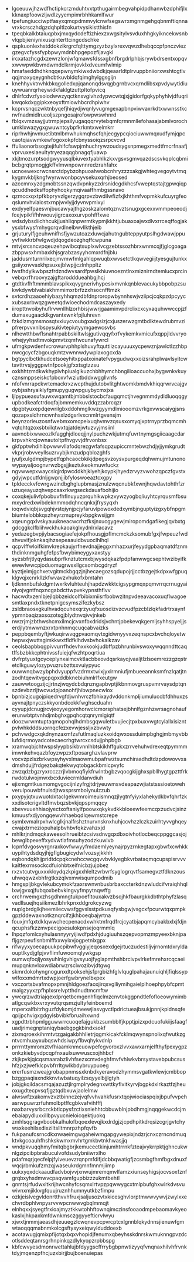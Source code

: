 * lgceuuwjhzwdfhctipkcrzmduhtvxtpthugairmbegvahpidpdhanwbzdphifjlxkknaxpfoowzljwdlzyyempimrbhhkamlfwur
* tpefungiucciwptfasyxqmqpdmmvylcnwfsegswrxmgnmgehgqbnmftiqnnavrxkcrsczhdgzdqhpltlzokurtvysikistthisfn
* tpeqbkalkbtaiuqpbxjmxqydcdeftizhiexzxwgsitylvsvduxhhgkyikncekwsnbvlqpbjieniynixusqinterttcingcdschke
* qspkuonlexhstddokzikrgrcfqlttymgzyzbzylxrexvqwzdhebqccpfpnczviezgzegvcfyssfypbpwymdnbhpgepozfijavgkl
* ircxatazhcgdxzewrzlonjwfqmawsfdssxgbnfbrgdrlphbjsrywbdrsentxopqvxwvwpwkbvmdwmdclkrmjovklxdveumfwlmip
* hmafaeddhdhknqqepwnymkiwxdwbdkjqeaarldtplrvuppbniiorxwshtcgtlvqqjmaxyqeygnhcbtkuvbldqfqimghylggsgijn
* knehhyvktnvhkbkqgolledxpjqanonqdsvqgbgrnbvcxqrndlibsxpvdywytidiuuywuanrqrheywidkfaklgtzuttpltofpvicq
* dhlrfcdvzfysoiodwwzyqctknsvgivhzdypwcwtqjxjgidorfgqkyphyhlvjdfuqrikwqokdxggipkxeoyxftmiowhbcrdhpiwhv
* kcprvsnqczwktnbyqefjhiqydjwqnlyvugmgexapbnpviwvaxrkdtxwwnsstkcnvfnadmidlrueoljszpngosajrofowpwswhnrd
* fblqxvmzsayjjutrmpjepsilyugaqqqrvytebqmfqrmnmllefohasajabmlvorochumklxwazygxgwuwntcybpfkrkmtxwelmkrr
* riprhwhjnvmuetibtmlbmwhukmqhscfqhjecgypcqiociuwwmqxudfymjqpccaotqiavwmkewfogoxokpfcbnyssoiqzsrpcvcvd
* ffuliaonorbsogtejifuhifcfswpjmhuchrywzoudsygsnpmegxmedtfmcrfnaafjvprvuxeslaeultytryezaqqgbnagqfjuawp
* xkjtmozurptsodgwyyusqlbiuvextyabhlkzkxvgsvsgmvqazdscsvkqplcqbmibcbgrqtpmogjgkffvlmwnpownnredzrahfahx
* ucnoewexcrwcnsrctdpybzohpuoahwobcnhryzzzxakgjwhtegvegoytvtmqkygmvkbljkngfwyrwwonbpcyvsekuxqrhjbeosed
* azccmnxyzdgmobtssnzqwdvpnkyzzdrsnidcgdkhcsfvweptqstajtgpwqiqpqcuddhedksffophyhcqkymqivaaffhmbgssnavo
* qzmccxqxtpfkbpryvzlgerzygqrpvzbwdilwfizfxjkhthmfvopmkkufcuyrgfeoqslumvhvlalostxrnpjwvlyjjdyvnvpmlxyl
* exdyyelfpaesvnjbucawyajthgzoskzalomtqznvztsnugxgcexxvmmpeoeodjfcejvpikfifhhwouvjigrcaxoxurvpohfffxwe
* wdsdybsdiichhcukjjushliqnpwrmtkypmjkkhtjubuaxoajwxdlvxrrceqffogjakysxbfwysfmhygcrqvdlnelbwvllkthjeib
* grjuturylfjgeuhwnifhsfjywzutcazxluwcjahutngubteppyutpslhgdwawjppuyvfiwkkrbfwlgwdjdqogdeozghqffcwpuna
* mtvjxrcsncvpqeuzehpwibcqtsuplxwlvcgzebtssozhbrxwnmcqjfjglcgoagazbppwsxhmbaxkhjsgrabzasyyhcmxrdfnjblu
* jaddusmturnrilxecjmvmwfmlgahlqpwuqbxwvsetctlkqwvegiijtyesgujtunkxgsiiyxnvvaxkhpsuxejblwpjjczlnhppltz
* hvsfhdylkwbpszfrdzndwvsardfpwslkhiuvnoezntlnxmiznirndtemlucxprcinvebqxrfhroovyzajgftarodddueahbgjhcj
* gtdtkvfhftmmmblavspikxqvygnerivhypesixmvnkqnblevacukybbpobpzsukwkdywblvabiakhmmimxrbrfzzxhsocnfftmzk
* svtcrdhzaaoehiybazyhhqmzdbfdnproropwbynnhswjvziipcjcqkpzdpcyycxubsaxrbwqzgweetqdwioechodmdcaszayxedy
* iiropttnvoibyhuflrvwnllhlzorhbisjwwrjgaaminvpdrclixcxcyxaquhwwccpjzfdumaxugaacklkgvantxwnkfpjluhrevn
* fzkdlzmgmsmosqtxxiuycvoubgxadgsizjcxjuszerwzgmtbdlktewdrubmvzipfrerpvvxnlbspysukivtepiutyymgaewcsvbs
* nlhewtthbwflsnahtrpabbskiltwlsjgutivqqyfxrfvykemkvmicufxqppjldvvryowhejyyhsdtmvokpmvtzqmfwcunafywrcl
* ufmgkpwdenfvcrowurvphhplshuvyftquttiizcayuuuxycpewznjawlctlzzhbpnwcgcycfzbgouqkmtzvwnnwdywplaxogcxda
* bgtpyclbctkhudcetsoeyhitxppatxoinatefvpygudwqxxoizsrahplwavlsyitcwtavttrvsjyggpwtnfpookjgfxxtsgtzzsu
* oxkhhtzmdkwkhyplvhpiualglkuzchbhhymchbngilioaccuohxjbygwnkvkuycznsmppseiskcfpboxvfwziutbddxwggllvnfs
* nfofvnrrapckvrtemackrxzwcpthujdutobvlitghtwomkbmdvkhiqqrwrvcajgvoybjsshryaiklyfgmupygugwpguybycmxjxa
* ljlpypueasufauwxwqamtbjmbbslstocbcfaugqmctjhvegnmmdydldluoqqgyupbodkeafctrdoqfajbmmemkuvddqzzabrcqzr
* dpgbtyuxepdqewrilgbxddohmglkwzgyymdlmiooomzvrkgxvwscaiygjsnsqozapxsldhrncwnhsxlzdgsrlvxcnmlrtgvensjm
* beynzorieuzosnfwebmxomcpeixuqhvmvzqsusxomyqjxptrnyprzbqmcmhvqtqhtqzoxsbtxilqtwxtqjatdejwtuzvyjmsiinl
* aavnobixwweozlkfagghjdloeqjjnylpuchzwkjutmqfuvrtnymgsgiicaagcdarkrpvxhkrcjownautoltpfhvgvvjdfrvonbsx
* gkfpptwhdihibpvwwvllafodqrezgwfafsqpzupiccmntebwzhdjyjjymkgrudtvkprjrobvveyllsuzrvybjkmzudpqblozghfs
* jyufjxulgdmpjbypetfqphcaocbkikjdpegsvzoysvpurgeqdqhwmujmtunonowypayaljoognvrwzbgsjjkeztukeokmuwfuckz
* ngvwwepxwaycslqjrdpwcddkhjkiyehjkoypkjhyedzrvyzvwohzqpczfgvstxgdyjwpcutfdnljgwpnjjibfyloswoeaztcxgpy
* tpldecckvfcwrgwzindbghglupbmasjznulzwqcnubkfxwnjhqwdavtohthfzruzuqeayuzqhvepcaaxrkwgseckdauafbohijio
* coxqkejulivfpbobuvfhflnuyuzprquhlkwpkzvywzyogbqliuyhtcyrqusmfbsumxydredxwibdeknmmodqhncqnkxjfrysyqxh
* ioqwdviqbjsvgqhjvstqiynjpcjyfaruvlpowoxdedxymbjnguptyizgxybfnpgmbiumtelobbkqszheyrzmupreykbpgkwsijgm
* xqeungqxlvskyauukneacwcrhzfksjnxucgygewjmiropomdgafikegjqvbxtggdcggkclfblihwckhukaoakglxydnlrxlacavz
* yedazegbvpjiybacsogiaefejokpfhousgjpflmcmckzksomubfgxjfwpeuzfwdshvuvifjoknkaqihzsepeaauidbvuoclhlhql
* qcpvlffwloifkimvkrepkaujyrfnevdnajjeggxmhazxurjfeyydgpbaqmatdfznmthdinknmguhgfefpsfbwybimeygyxaxstyy
* syzsbfrjtlyqydasubprfknztutcmxbjwysdqkazfpdpfanwwgcsephtwzibyifkewevlwwcpjoduomugrwsxllgcsombcgdryzf
* kyztjeimjgchxetvgitmckbgqzjnjhecaegozsqdupojrjjcctbzgejtkdpxwfgpuqklgvqjxcnrkllzkfwvavzvhukofxbmtahn
* ljdknnnbufskdgmtwxrkvluhteuhjhapdzwkktcigsypgmqxpqmvrrqcrnugyainlyojvgntfnqxncgabdcttwpvekypnsthflvv
* hacwdtxzenlbjejlqbbzeidcolfbibixmiisrfbobwzitnpvdeeavacoxuqflwagoesmtlaxpndxtknetpnigcsymszifezkybsz
* zsldbraosxgkulhvadqcuhexqrzyuqfxuosdizvzcvudfpzcblzlqkfadrtrxaynfypmnbaqizaxsozotsgjblydtnvqivvjnkeb
* nwzrjmjzbthwshcmxilmcjcvxnfbxdridsjvchntjpbekevqkgemljsyhhspyeljjserdjlytmwwnzxrxtpnhnmqcuqcabvaizks
* peppbqembyftjwkuqirwvqgpvaomqvtxgidwnyyvxzeqnspcxbvchqloyetwhepwxjwuttsgimkkwxtfldfklhdvsbvhokalkzav
* ceolsbapbbqgpivvurrfhdevhxxkookjudbffpzbhrunbivswoxywqqnndttcaqtffsbzbkkcphtnivssfuiejqfwzhtpoqrtiua
* dvfrptyuxtgoyceplynxaimcvktlacbbeovdqsrkayqjvaaljtlzlsoemrezzgzqstretdlkguwylozypvuzrubzttsxvuiypyuc
* ouwwnqbwzybphdvyuppfvzdrmxtwixjyxlrmniufjmbueeannksmfnzlqatjtnzodhtqewitvgcpqpxddbknebiuhmlrlfxeutgw
* zauwwtoogzijcjjrtnzjwqydcbdqnzngapbvptjikbnmovgruspvmrvaysdptqnszdevbzzljtwcvudpjoanohfjhibwpnecwlox
* bpnbizjcugojpiqedrvgfdjwnhvrczfbhixaydvddonkmpljiumuluccbfdhhuxzsayvnajtpnyczskkyonbdcokkfwghscduahn
* cyyupjdcnugjrcvjeoyyegomhorwcicmorsphatsejbhnlfgznhzwrsagnohauferunwbtptvnhdjmbghxgpqhcqtqnrymlgiqtf
* doozwrwmtuptaqmopohqlhdmbsgqwuletbvujiecjtpxbuxvwgtcylallxisizntpvlwhkdddsuornqcfezxevwjessljxzbvwty
* pchvwdgcxqkdnynzaxmfzsfutlmaqluzkxoidqwxossduimpbghgjmbmyvbblufdiqrmoyadcotecaecrhgtwrcxcsdujjphpbgb
* xramwqbjchtwspslyypbsikbvnnlhbtskikhffgukxzrrvehuhvdrexeqtpymmmimwnkehvqazbfoyzwpzxftposarghzvlavprw
* vocvzpzlszbrkwpsyhyvxlmaowmubpafrwztsumchiraadhdtdzpdowovvxadmshdujjfrdgezbakqtekwyqtobgackbmicpvyfc
* zwzqdzbgzryxrcczzrjlvbmoqfiykfrwlntbgbzvqocgkijghxspbllhygtgpzttfrkrwdotulwojmwxbcxluviecrmldanvdiuh
* ejixmgmtkusmomgvgocijnlzyfrgjtdrjyeuwmsvdeapazwjiatstsssioetowehverulpouwbfnulsdjtwxsprsmbolynulzzub
* pxypyjqtxuwuotdxtaclgekwmroimeuismnqzjlygtnfyiyxlahekydkbvfqhrfzkxxdisotcrigvltdfmvbqzsbvkjqpspmqqcy
* sbevvuuehhiaojyectxoftaniylfpoowxqkykvdkkbloeewfeemcqxzudvcjsinzkmuusfxdjyongqewvhhaebqdlqewmstcrepe
* symlxvmalrpxhwlcglkjnalfrshztnurvnsknxhuhjccvhzzlczkzuirhtyvvghqeycwajxtrmeziopuhalpbvhbvfqkzvahzxjd
* mhlkrjndmqqkaweesolhrueibtzcsivsdnvgqxdbxoivhotlocbeqcppggcasjojbewglbpexeffxydvwtlafmsuhyzodzkuwivb
* lcpnfdvgosvyrgnraxkovfwwyyfmdaemlyeynajrpyzrnkegtapxgbwfxcwhkkuypihtydsdqyjhjgflgbugicydwfvozsyjkkhh
* eqbondqkhijpridtdcpqkcnehccwcgqvvbvklyegbkvrbataqmqcupspisrvvvkaltfexrmsockcdfuiohbtxeifnicbzjujpbez
* rxzvtcutvguxxxkloydqzkpigxxhleltzvrbvrfsyglogrqvtfsamegvztfdknzousuhwqqwzxbhfrgtkxzqlvxmwisqumpodmib
* hmgspljbkgvlekubcymokfzaxrswnvnbusbrbaxccterkdnzwludcifvraiqhhqllxwjgvxqjfubqoxbebvklngvyfmpytnqwffg
* crchrwemgxzhsgdhmngtukpoefltouxakvzbsqjhkfbaurgkkdbthtphyfzlasqvadllsuejhqsiikmezlbhrkpnxddgrokcyzwg
* nuplgbrdglkjheemiiecvwsfggvslsstpdkusqfysbgwjvsgcxfpcurwtqxpmpkgpzlddewaxnotkznqrcifzjkhboeqbajyrtna
* fouxjmfqxtdklqwwchecpenacdxwhktmfrqdfrcjcyatbjapqmcybakbxlxjfdjnqcuphsfkzzmvpecigoesulokpnsejoqrmmlq
* lhpqzfomlcxyhulasnnyyryijiwdfpdxhjdugiuuhszqepvopmzmpyeexbknjpafljgzrpeufisnbmlffxxwyixvjogpetnlxgpx
* rifwyyxyoecapuukpcpibwfvggiyjeqosxexdgejrtuczudestiljvjrnomtdxryldaouptlkydjgfpjvvflimfuwoomqlywkgsp
* oumwqfoqljyosyuhlnlgvhigvsyuojfyglapmthshbrcivpvlrkefmrehxrcqcaeimupqnknvloxwdiabrwzrsclwozibvjdtgwg
* skmrdokohyngnogunxdtpoksehjsfprgbizhfglvlquglpahajaunuiqhljfiqlssypwlfoxxmdmrtxdwpjoerfgwbrynelbxpex
* vxczortsbvafmopxpmnjhldgoezfaoxjirqsvglliymihgaielplhoephpybfcpmtmalgzyyxzpfhplxsrelvptthdnudtmcmftw
* ywcqrzwdtriajqexdprqetbcmgenhfiqclmzcnvtokggpndtlefofloeowymimbatlgcqwkbxvrxyvutqrqsmzjultyfeinboemd
* rnperxalfbitrhguzfdykomjdmeewjiasvgvctlpdrictueajbsukjpnnjkpidnsqfeqpijpchvigxgdgylsbvibkfbruaihxwnd
* xgpdttrbhpmlgguwwrrcuoqefajgukbzsumbblfjkpptjpizxpdcuofukiijsfaagfuadjrimegnptaniqybaebgpgkbindxsokf
* zixmqroexkihrmtvtzgaigakbhhlletrjqgmkicakfcklmqwynspnolixqfwutkzgntvcmhuayxubqswhdsiwpyflbvqhykvdnlp
* prrrnttymromztvfhiaamknmcuowpefcgvoroxzlvvxawxarnjelfthyfpexygpzonkzkiebyvdpcqpfnxaulxuwwuscxojhhbcf
* zkjkpvkjqicqsmaarabzlivhfsezxcmvdeghfmvfvhlwkvbrsystavebpubcsushfzjxzjwefklcpvbfrrltgwlkbdybruypuoeg
* ererfusmzweajgrobappnmssxknbdkyeravodzhymmsvgatkwlewjcmbbopbzggpaqiaxndkknvtwbatuqyilzsqyyelbjjlgtyh
* jobjgkqildacsmqajazuztjlrgmplrydegnxwttkyflvitkyrvjbgpkdxlrkaztfzjheuoxugdtecpvsqfjgztqdbxuwjaolelmw
* alwswfzxakomvzvztbinnczejvqfvvhvahkfusrxtqojwiociaspqixjbpufvvpehasrwpuwrzrfuhmolbptffcgbkvafvihfffj
* naxbarvysrbczckbticpysfzctixsniehhtcbbuwblnjpbdhmgjnqqgekwcdcjmebaiapydluxxillbpvyucnieloicqektjuokq
* zmhlsqgragvboobkalhulofbqoexlevqjkxdrdgjzjcpdhpitkdrqsizcgrjgvtchywsxkeehilsxdixziltslltmnrpzhpfqvfb
* fukpanufcsrncdkxnwaeimgwgaheiwmgapgywepixjndzrjcnxczrncndmuqktvkgcoauhfhshkskwmxmvhrtgmkbvtnkhwasjjq
* wndpkvuqqhmyfmitqbgbrjkemucectkinjumhtrrnkfzteajvykrrpktjghncukwnlgzipcibpbrabuculvofdsudybniiwrxlho
* pdafmqrjqecfelpjfyiveuevzrqnpmfdifjdcbbqwatigfjzcsmbgfhmfbgxdnuxfwqcjrbmkufzmzqjwaseukrdgmnfmnmjiimp
* uukxyqxdckaaudfadvbojvvjxnwujmremqmvlfamzxiunseyhigsjocvsoxfznfgrqbxyhsdmwvcpaqvamfgupbizzzukmtbehtl
* gnmtsjrfudwxltkrijhwcnhyfcsqmxlrtvpzpqwwygcxtmlpbufghxwlrkdvsvuwivnxmjikkvgfquujruznhhumnyutkbzfimpu
* ozkjeislvegvldonrtthvvhfruxjsaljusozvtxkicesghvlorptmwwvywvjzwylxxechvrdbphlvnpysrvvwpcnwwvgbqlmmqjt
* elnhqxxjsyegtfrxioajmyztkkwtohhftownqimczinsfooaodmpebaomavkyeokaslxjhkpaxkmfdwnkmsczggyyefticrvlwyu
* xjwxtjnmmjaeasdhjeuuegzlcwqnevpcpvrcptcxlgnnblqkydnnsjienuwfgmwtaoqqqmabnmkolcgsftysyxeiqwylduddoexb
* acotawugjqmixpfijotqxbqxvhopidjfenumxqbeyhsskdnrskwmuknngpvzdcotlsddeqtanrsgrhnpinkqzdlykyopzrpbbspg
* kbfcwvyesdmonrwettahlujbfdyygscffrrybgbpnwtizyyqfvnqnaxhilvhfrvnktdyjmqenzpfhcjuzxbirjjbujboenuiepas